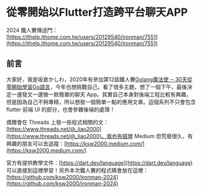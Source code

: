 # 從零開始以Flutter打造跨平台聊天APP

2024 鐵人賽傳送門：[https://ithelp.ithome.com.tw/users/20129540/ironman/7551](https://ithelp.ithome.com.tw/users/20129540/ironman/7551)

## 前言

大家好，我是坂倉かしわ，2020年有參加第12屆鐵人賽[Golang魔法使 ─ 30天從零開始學習Go語言](https://ithelp.ithome.com.tw/users/20129540/ironman/3351)，今年也想挑戰自己。看了很多主題，想了一個下午，最後決定一邊發文一邊做一款簡單的聊天 App。其實自己本身對後端工程比較有興趣，但是因為自己不夠專精，所以想發一個簡單一點的應用文章。這個系列不只會包含 flutter 前端 UI 的部分，也會參雜後端的處理！

偶爾會在 Threads 上發一些程式相關的文：[https://www.threads.net/@_liao2000](https://www.threads.net/@_liao2000)。我也有經營 Medium 但荒廢很久，有興趣的朋友可以去追蹤：[https://ksw2000.medium.com/](https://ksw2000.medium.com/)


官方有提供教學文件：[https://dart.dev/language](https://dart.dev/language) 可以直接到這裡學習！另外本次鐵人賽的程式碼會放在這裡：[https://github.com/ksw2000/ironman-2024](https://github.com/ksw2000/ironman-2024)
